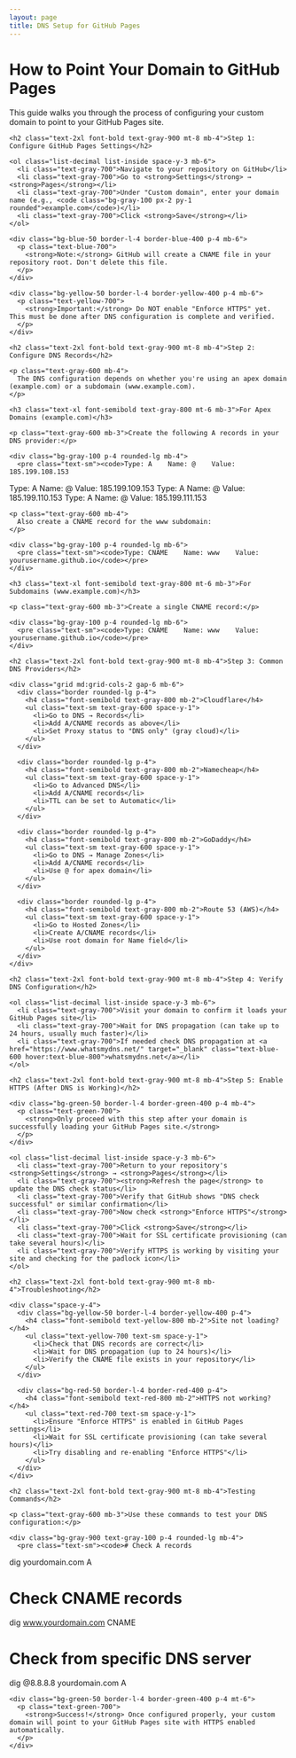 ```yaml
---
layout: page
title: DNS Setup for GitHub Pages
---
```


<div class="bg-white rounded-lg shadow-lg p-8">
  <h1 class="text-3xl font-bold text-gray-900 mb-6">How to Point Your Domain to GitHub Pages</h1>
  
  <div class="prose max-w-none">
    <p class="text-gray-600 mb-6 leading-relaxed">
      This guide walks you through the process of configuring your custom domain to point to your GitHub Pages site.
    </p>

    <h2 class="text-2xl font-bold text-gray-900 mt-8 mb-4">Step 1: Configure GitHub Pages Settings</h2>
    
    <ol class="list-decimal list-inside space-y-3 mb-6">
      <li class="text-gray-700">Navigate to your repository on GitHub</li>
      <li class="text-gray-700">Go to <strong>Settings</strong> → <strong>Pages</strong></li>
      <li class="text-gray-700">Under "Custom domain", enter your domain name (e.g., <code class="bg-gray-100 px-2 py-1 rounded">example.com</code>)</li>
      <li class="text-gray-700">Click <strong>Save</strong></li>
    </ol>

    <div class="bg-blue-50 border-l-4 border-blue-400 p-4 mb-6">
      <p class="text-blue-700">
        <strong>Note:</strong> GitHub will create a CNAME file in your repository root. Don't delete this file.
      </p>
    </div>

    <div class="bg-yellow-50 border-l-4 border-yellow-400 p-4 mb-6">
      <p class="text-yellow-700">
        <strong>Important:</strong> Do NOT enable "Enforce HTTPS" yet. This must be done after DNS configuration is complete and verified.
      </p>
    </div>

    <h2 class="text-2xl font-bold text-gray-900 mt-8 mb-4">Step 2: Configure DNS Records</h2>

    <p class="text-gray-600 mb-4">
      The DNS configuration depends on whether you're using an apex domain (example.com) or a subdomain (www.example.com).
    </p>

    <h3 class="text-xl font-semibold text-gray-800 mt-6 mb-3">For Apex Domains (example.com)</h3>
    
    <p class="text-gray-600 mb-3">Create the following A records in your DNS provider:</p>
    
    <div class="bg-gray-100 p-4 rounded-lg mb-4">
      <pre class="text-sm"><code>Type: A    Name: @    Value: 185.199.108.153
Type: A    Name: @    Value: 185.199.109.153
Type: A    Name: @    Value: 185.199.110.153
Type: A    Name: @    Value: 185.199.111.153</code></pre>
    </div>

    <p class="text-gray-600 mb-4">
      Also create a CNAME record for the www subdomain:
    </p>

    <div class="bg-gray-100 p-4 rounded-lg mb-6">
      <pre class="text-sm"><code>Type: CNAME    Name: www    Value: yourusername.github.io</code></pre>
    </div>

    <h3 class="text-xl font-semibold text-gray-800 mt-6 mb-3">For Subdomains (www.example.com)</h3>
    
    <p class="text-gray-600 mb-3">Create a single CNAME record:</p>
    
    <div class="bg-gray-100 p-4 rounded-lg mb-6">
      <pre class="text-sm"><code>Type: CNAME    Name: www    Value: yourusername.github.io</code></pre>
    </div>

    <h2 class="text-2xl font-bold text-gray-900 mt-8 mb-4">Step 3: Common DNS Providers</h2>

    <div class="grid md:grid-cols-2 gap-6 mb-6">
      <div class="border rounded-lg p-4">
        <h4 class="font-semibold text-gray-800 mb-2">Cloudflare</h4>
        <ul class="text-sm text-gray-600 space-y-1">
          <li>Go to DNS → Records</li>
          <li>Add A/CNAME records as above</li>
          <li>Set Proxy status to "DNS only" (gray cloud)</li>
        </ul>
      </div>

      <div class="border rounded-lg p-4">
        <h4 class="font-semibold text-gray-800 mb-2">Namecheap</h4>
        <ul class="text-sm text-gray-600 space-y-1">
          <li>Go to Advanced DNS</li>
          <li>Add A/CNAME records</li>
          <li>TTL can be set to Automatic</li>
        </ul>
      </div>

      <div class="border rounded-lg p-4">
        <h4 class="font-semibold text-gray-800 mb-2">GoDaddy</h4>
        <ul class="text-sm text-gray-600 space-y-1">
          <li>Go to DNS → Manage Zones</li>
          <li>Add A/CNAME records</li>
          <li>Use @ for apex domain</li>
        </ul>
      </div>

      <div class="border rounded-lg p-4">
        <h4 class="font-semibold text-gray-800 mb-2">Route 53 (AWS)</h4>
        <ul class="text-sm text-gray-600 space-y-1">
          <li>Go to Hosted Zones</li>
          <li>Create A/CNAME records</li>
          <li>Use root domain for Name field</li>
        </ul>
      </div>
    </div>

    <h2 class="text-2xl font-bold text-gray-900 mt-8 mb-4">Step 4: Verify DNS Configuration</h2>

    <ol class="list-decimal list-inside space-y-3 mb-6">
      <li class="text-gray-700">Visit your domain to confirm it loads your GitHub Pages site</li>
      <li class="text-gray-700">Wait for DNS propagation (can take up to 24 hours, usually much faster)</li>
      <li class="text-gray-700">If needed check DNS propagation at <a href="https://www.whatsmydns.net/" target="_blank" class="text-blue-600 hover:text-blue-800">whatsmydns.net</a></li>
    </ol>

    <h2 class="text-2xl font-bold text-gray-900 mt-8 mb-4">Step 5: Enable HTTPS (After DNS is Working)</h2>

    <div class="bg-green-50 border-l-4 border-green-400 p-4 mb-4">
      <p class="text-green-700">
        <strong>Only proceed with this step after your domain is successfully loading your GitHub Pages site.</strong>
      </p>
    </div>

    <ol class="list-decimal list-inside space-y-3 mb-6">
      <li class="text-gray-700">Return to your repository's <strong>Settings</strong> → <strong>Pages</strong></li>
      <li class="text-gray-700"><strong>Refresh the page</strong> to update the DNS check status</li>
      <li class="text-gray-700">Verify that GitHub shows "DNS check successful" or similar confirmation</li>
      <li class="text-gray-700">Now check <strong>"Enforce HTTPS"</strong></li>
      <li class="text-gray-700">Click <strong>Save</strong></li>
      <li class="text-gray-700">Wait for SSL certificate provisioning (can take several hours)</li>
      <li class="text-gray-700">Verify HTTPS is working by visiting your site and checking for the padlock icon</li>
    </ol>

    <h2 class="text-2xl font-bold text-gray-900 mt-8 mb-4">Troubleshooting</h2>

    <div class="space-y-4">
      <div class="bg-yellow-50 border-l-4 border-yellow-400 p-4">
        <h4 class="font-semibold text-yellow-800 mb-2">Site not loading?</h4>
        <ul class="text-yellow-700 text-sm space-y-1">
          <li>Check that DNS records are correct</li>
          <li>Wait for DNS propagation (up to 24 hours)</li>
          <li>Verify the CNAME file exists in your repository</li>
        </ul>
      </div>

      <div class="bg-red-50 border-l-4 border-red-400 p-4">
        <h4 class="font-semibold text-red-800 mb-2">HTTPS not working?</h4>
        <ul class="text-red-700 text-sm space-y-1">
          <li>Ensure "Enforce HTTPS" is enabled in GitHub Pages settings</li>
          <li>Wait for SSL certificate provisioning (can take several hours)</li>
          <li>Try disabling and re-enabling "Enforce HTTPS"</li>
        </ul>
      </div>
    </div>

    <h2 class="text-2xl font-bold text-gray-900 mt-8 mb-4">Testing Commands</h2>

    <p class="text-gray-600 mb-3">Use these commands to test your DNS configuration:</p>

    <div class="bg-gray-900 text-gray-100 p-4 rounded-lg mb-4">
      <pre class="text-sm"><code># Check A records
dig yourdomain.com A

# Check CNAME records  
dig www.yourdomain.com CNAME

# Check from specific DNS server
dig @8.8.8.8 yourdomain.com A</code></pre>
    </div>

    <div class="bg-green-50 border-l-4 border-green-400 p-4 mt-6">
      <p class="text-green-700">
        <strong>Success!</strong> Once configured properly, your custom domain will point to your GitHub Pages site with HTTPS enabled automatically.
      </p>
    </div>
  </div>
</div>